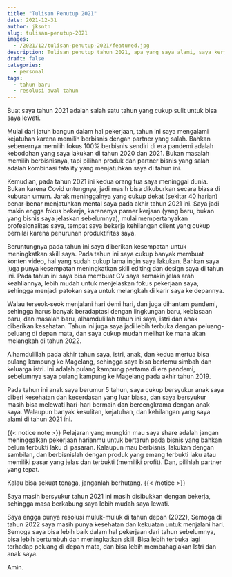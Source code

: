 ```yaml
---
title: "Tulisan Penutup 2021"
date: 2021-12-31
author: jksntn
slug: tulisan-penutup-2021
images: 
  - /2021/12/tulisan-penutup-2021/featured.jpg
description: Tulisan penutup tahun 2021, apa yang saya alami, saya kerjakan, dan plan ke depannya
draft: false
categories:
  - personal
tags:
  - tahun baru
  - resolusi awal tahun
---
```


Buat saya tahun 2021 adalah salah satu tahun yang cukup sulit untuk bisa saya lewati. 

Mulai dari jatuh bangun dalam hal pekerjaan, tahun ini saya mengalami kejatuhan karena memilih berbisnis dengan partner yang salah. Bahkan sebenernya memilih fokus 100% berbisnis sendiri di era pandemi adalah kebodohan yang saya lakukan di tahun 2020 dan 2021. Bukan masalah memilih berbisnisnya, tapi pilihan produk dan partner bisnis yang salah adalah kombinasi fatality yang menjatuhkan saya di tahun ini. 

<!--more-->

Kemudian, pada tahun 2021 ini kedua orang tua saya meninggal dunia. Bukan karena Covid untungnya, jadi masih bisa dikuburkan secara biasa di kuburan umum. Jarak meninggalnya yang cukup dekat (sekitar 40 harian) benar-benar menjatuhkan mental saya pada akhir tahun 2021 ini. Saya jadi makin engga fokus bekerja, karenanya parner kerjaan (yang baru, bukan yang bisnis saya jelaskan sebelumnya), mulai mempertanyakan profesionalitas saya, tempat saya bekerja kehilangan client yang cukup bernilai karena penurunan produktifitas saya.

Beruntungnya pada tahun ini saya diberikan kesempatan untuk meningkatkan skill saya. Pada tahun ini saya cukup banyak membuat konten video, hal yang sudah cukup lama ingin saya lakukan. Bahkan saya juga punya kesempatan meningkatkan skill editing dan design saya di tahun ini. Pada tahun ini saya bisa membuat CV saya semakin jelas arah keahliannya, lebih mudah untuk menjelaskan fokus pekerjaan saya, sehingga menjadi patokan saya untuk melangkah di karir saya ke depannya.

Walau terseok-seok menjalani hari demi hari, dan juga dihantam pandemi, sehingga harus banyak beradaptasi dengan lingkungan baru, kebiasaan baru, dan masalah baru, alhamdulillah tahun ini saya, istri dan anak diberikan kesehatan. Tahun ini juga saya jadi lebih terbuka dengan peluang-peluang di depan mata, dan saya cukup mudah melihat ke mana akan melangkah di tahun 2022. 

Alhamdulillah pada akhir tahun saya, istri, anak, dan kedua mertua bisa pulang kampung ke Magelang, sehingga saya bisa bertemu simbah dan keluarga istri. Ini adalah pulang kampung pertama di era pandemi, sebelumnya saya pulang kampung ke Magelang pada akhir tahun 2019. 

Pada tahun ini anak saya berumur 5 tahun, saya cukup bersyukur anak saya diberi kesehatan dan kecerdasan yang luar biasa, dan saya bersyukur masih bisa melewati hari-hari bermain dan bercengkrama dengan anak saya. Walaupun banyak kesulitan, kejatuhan, dan kehilangan yang saya alami di tahun 2021 ini.

{{< notice note >}}
Pelajaran yang mungkin mau saya share adalah jangan meninggalkan pekerjaan harianmu untuk bertaruh pada bisnis yang bahkan belum terbukti laku di pasaran. Kalaupun mau berbisnis, lakukan dengan sambilan, dan berbisnislah dengan produk yang emang terbukti laku atau memiliki pasar yang jelas dan terbukti (memiliki profit). Dan, pilihlah partner yang tepat. 

Kalau bisa sekuat tenaga, janganlah berhutang.
{{< /notice >}}



Saya masih bersyukur tahun 2021 ini masih disibukkan dengan bekerja, sehingga masa berkabung saya lebih mudah saya lewati.

Saya engga punya resolusi muluk-muluk di tahun depan (2022), Semoga di tahun 2022 saya masih punya kesehatan dan kekuatan untuk menjalani hari. Semoga saya bisa lebih baik dalam hal pekerjaan dari tahun sebelumnya, bisa lebih bertumbuh dan meningkatkan skill. Bisa lebih terbuka lagi terhadap peluang di depan mata, dan bisa lebih membahagiakan Istri dan anak saya.

Amin.